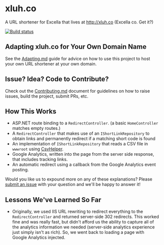# xluh.co

A URL shortener for Excella that lives at <http://xluh.co> (Excella co. Get it?)

[![Build status](https://ci.appveyor.com/api/projects/status/n2268tskumo12j57?svg=true)](https://ci.appveyor.com/project/SeanKilleen/xluhco)

## Adapting xluh.co for Your Own Domain Name

See the [Adapting.md](Adapting.md) guide for advice on how to use this project to host your own URL shortener at your own domain.

## Issue? Idea? Code to Contribute?

Check out the [Contributing.md](Contributing.md) document for guidelines on how to raise issues, build the project, submit PRs, etc.

## How This Works

* ASP.NET route binding to a `RedirectController`. (a basic `HomeController` matches empty routes.)
* A `RedirectController` that makes use of an `IShortLinkRepository` to obtain links and permanently redirect if a matching short code is found
* An implementation of `IShortLinkRepository` that reads a CSV file in `wwwroot` using [CsvHelper](https://joshclose.github.io/CsvHelper/).
* Google Analytics, written into the page from the server side response, that includes tracking links.
* An automatic redirect using a callback from the Google Analytics event posting.

Would you like us to expound more on any of these explanations? Please [submit an issue](http://github.com/excellalabs/xluhco/issues/new) with your question and we'll be happy to answer it!

## Lessons We've Learned So Far

* Originally, we used IIS URL rewriting to redirect everything to the `RedirectController` and returned server-side 302 redirects. This worked fine and was really fast, but didn't afford us the ability to capture all of the analytics information we needed (server-side analytics experience just simply isn't as rich). So, we went back to loading a page with Google Analytics injected.
